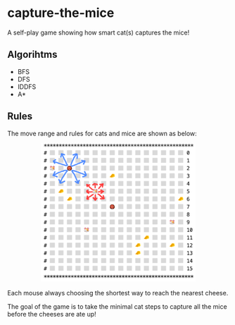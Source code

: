 # capture-the-mice
A self-play game showing how smart cat(s) captures the mice!



## Algorihtms
- BFS
- DFS
- IDDFS
- A*

## Rules

The move range and rules for cats and mice are shown as below:

<p align="center"><img width="70%" src="./ctm.png" alt="game-rules"></p>

Each mouse always choosing the shortest way to reach the nearest cheese.

The goal of the game is to take the minimal cat steps to capture all the mice before the cheeses are ate up!
